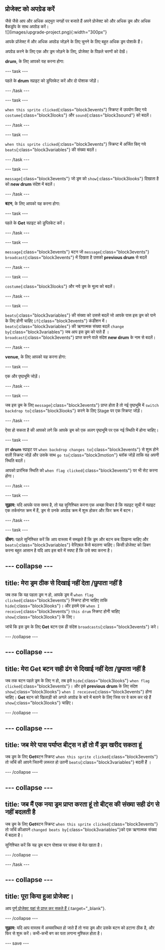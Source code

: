 ## प्रोजेक्ट को अपग्रेड करें

<div style="display: flex; flex-wrap: wrap">
<div style="flex-basis: 200px; flex-grow: 1; margin-right: 15px;">
जैसे जैसे आप और अधिक अद्भुत जगहों पर बजाते हैं अपने प्रोजेक्ट को और अधिक ड्रम और अधिक बैकड्रॉप के साथ अपग्रेड करें। 
</div>
<div>
![](images/upgrade-project.png){:width="300px"}
</div>
</div>

आपके प्रॉजेक्ट में और अधिक अपग्रेड जोड़ने के लिए चुनने के लिए बहुत अधिक ड्रम पोशाकें हैं।

अपग्रेड करने के लिए एक और ड्रम जोड़ने के लिए, प्रोजेक्ट के पिछले चरणों को देखें।

**drum**, के लिए आपको यह करना होगा:

--- task ---

पहले के **drum** स्प्राइट को डुप्लिकेट करें और दो पोशाक जोड़ें।

--- /task ---

--- task ---

`when this sprite clicked`{:class="block3events"} स्क्रिप्ट में उपयोग किए गये `costume`{:class="block3looks"} और `sound`{:class="block3sound"} को बदलें।

--- /task ---

--- task ---

`when this sprite clicked`{:class="block3events"} स्क्रिप्ट में अर्जित किए गये `beats`{:class="block3variables"} की संख्या बदलें।

--- /task ---

--- task ---

`message`{:class="block3events"} जो ड्रम को `show`{:class="block3looks"} दिखाता है को **new drum** संदेश में बदलें।

--- /task ---

**बटन**, के लिए आपको यह करना होगा:

--- task ---

पहले के **Get** स्प्राइट को डुप्लिकेट करें।

--- /task ---

--- task ---

`message`{:class="block3events"} बटन जो `message`{:class="block3events"} `broadcast`{:class="block3events"} में दिखता है उसको **previous drum** से बदलें

--- /task ---

--- task ---

`costume`{:class="block3looks"} और नये ड्रम के मूल्य को बदलें।

--- /task ---

--- task ---

`beats`{:class="block3variables"} की संख्या को उससे बदलें जो आपके पास इस ड्रम को पाने के लिए होनी चाहिए `if`{:class="block3events"} कंडीशन में। `beats`{:class="block3variables"} की ऋणात्मक संख्या बदलें `change by`{:class="block3variables"} जब आप इस ड्रम को पाते हैं । `broadcast`{:class="block3events"} प्राप्त करने वाले संदेश **new drum** के नाम से बदलें।

--- /task ---

**venue**, के लिए आपको यह करना होगा:

--- task ---

एक और पृष्ठभूमि जोड़ें।

--- /task ---

--- task ---

जब इस ड्रम के लिए `message`{:class="block3events"} प्राप्त होता है तो नई पृष्ठभूमि में `switch backdrop to`{:class="block3looks"} करने के लिए Stage पर एक स्क्रिप्ट जोड़ें।

--- /task ---

ऐसा हो सकता है की आपको लगे कि आपके ड्रम को एक अलग पृष्ठभूमि पर एक नई स्थिति में होना चाहिए।

--- task ---

हर **drum** स्प्राइट पर `when backdrop changes to`{:class="block3events"} से शुरू होने वाली स्क्रिप्ट जोड़ें और उसके साथ `go to`{:class="block3motion"} ब्लॉक जोड़ें ताकि वह अपनी स्थिति बदलें।

आपको प्रारंभिक स्थिति को `when flag clicked`{:class="block3events"} पर भी सेट करना होगा।

--- /task ---

--- task ---

**सुझाव:** यदि आपके पास समय है, तो यह सुनिश्चित करना एक अच्छा विचार है कि स्प्राइट सूची में स्प्राइट एक तर्कसंगत क्रम में हैं, ड्रम से उनके अपग्रेड क्रम में शुरू होकर और फिर क्रम में बटन।

--- /task ---

--- task ---

**डीबग:** पहले सुनिश्चित करें कि आप वास्तव में समझते हैं कि ड्रम और बटन कब दिखाना चाहिए और `beats`{:class="block3variables"} वेरिएबल कैसे बदलना चाहिए। किसी प्रोजेक्ट को डिबग करना बहुत आसान है यदि आप इस बारे में स्पष्ट हैं कि उसे क्या करना है।

--- collapse ---
---
title: मेरा ड्रम ठीक से दिखाई नहीं देता /छुपाता नहीं है
---

जब तक कि यह पहला ड्रम न हो, आपके ड्रम में `when flag clicked`{:class="block3events"} स्क्रिप्ट होना चाहिए ताकि `hide`{:class="block3looks"}। और इसमे एक `when I receive`{:class="block3events"} `this drum` स्क्रिप्ट होनी चाहिए `show`{:class="block3looks"} के लिए।

जांचें कि इस ड्रम के लिए **Get** बटन एक ही संदेश `broadcasts`{:class="block3events"} करे।


--- /collapse ---

--- collapse ---
---
title: मेरा Get बटन सही ढंग से दिखाई नहीं देता /छुपाता नहीं है
---

जब तक बटन पहले ड्रम के लिए न हो, तब इसे `hide`{:class="block3looks"} `when flag clicked`{:class="block3events"}। और इसे **previous drum** के लिए संदेश `show`{:class="block3looks"} `when I receieve`{:class="block3events"} होना चाहिए। **Get** बटन को खिलाड़ी को अगले अपग्रेड के बारे में बताने के लिए जिस पर वे काम कर रहे हैं `show`{:class="block3looks"} चाहिए।

--- /collapse ---

--- collapse ---
---
title: जब मेरे पास पर्याप्त बीट्स न हों तो मैं ड्रम खरीद सकता हूं
---

जब ड्रम के लिए **Get**बटन स्क्रिप्ट `when this sprite clicked`{:class="block3events"} तो जाँचें की आपने जितनी ज़रूरत हो उतनी `beats`{:class="block3variables"} बदली हैं ।

--- /collapse ---

--- collapse ---
---
title: जब मैं एक नया ड्रम प्राप्त करता हूं तो बीट्स की संख्या सही ढंग से नहीं बदलती है
---

जब ड्रम के लिए **Get**बटन स्क्रिप्ट `when this sprite clicked`{:class="block3events"} तो जाँचें कीआपने `changed beats by`{:class="block3variables"}को एक ऋणात्मक संख्या में बदला है।

सुनिश्चित करें कि यह ड्रम बटन पोशाक पर संख्या से मेल खाता है।

--- /collapse ---

--- /task ---

--- collapse ---
---
title: पूरा किया हुआ प्रोजेक्ट।
---

आप [ पूर्ण प्रोजेक्ट यहां से प्राप्त कर सकते हैं ](https://scratch.mit.edu/projects/660058523/){:target="_blank"}.

--- /collapse ---

**सुझाव:** यदि आप वास्तव में अव्यवस्थित हो जाते हैं तो नया ड्रम और उसके बटन को हटाना ठीक है, और फिर से शुरू करें। कभी-कभी बग का पता लगाना मुश्किल होता है।

--- save ---
